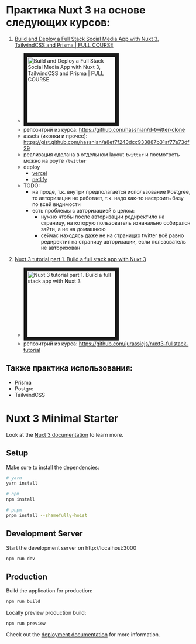 # Практика Nuxt 3 на основе следующих курсов:

 1. [Build and Deploy a Full Stack Social Media App with Nuxt 3, TailwindCSS and Prisma | FULL COURSE](https://www.youtube.com/watch?app=desktop&v=_cM4j9_LfQk&t=5518s)
    - <a href="http://www.youtube.com/watch?feature=player_embedded&v=_cM4j9_LfQk" target="_blank"><img src="http://img.youtube.com/vi/_cM4j9_LfQk/0.jpg" 
alt="Build and Deploy a Full Stack Social Media App with Nuxt 3, TailwindCSS and Prisma | FULL COURSE" width="240" height="180" border="10" /></a>
    - репозитрий из курса: https://github.com/hassnian/d-twitter-clone
    - assets (иконки и прочее): https://gist.github.com/hassnian/a8ef7f243dcc933887b31af77e73df29
    - реализация сделана в отдельном layout `twitter` и посмотреть можно на роуте `/twitter`
    - deploy
      - [vercel](https://foto-nuxt-3.vercel.app/twitter/auth)
      - [netlify](https://foto-nuxt-3.netlify.app/twitter/auth)
    - TODO:
      - на проде, т.к. внутри предполагается использование Postgree, то авторизация не работает, т.к. надо как-то настроить базу по всей видимости
      - есть проблемы с авторизацией в целом:
        - нужно чтобы после авторизации редиректило на страницу, на которую пользователь изначально собирался зайти, а не на домашнюю
        - сейчас находясь даже не на страницах twitter всё равно редиректит на страницу авторизации, если пользователь не авторизован
         

2. [Nuxt 3 tutorial part 1. Build a full stack app with Nuxt 3](https://youtu.be/A24aKCQ-rf4?si=rSxgfGMUT2BTJrWU)
    - <a href="http://www.youtube.com/watch?feature=player_embedded&v=A24aKCQ-rf4" target="_blank"><img src="http://img.youtube.com/vi/A24aKCQ-rf4/0.jpg" 
alt="Nuxt 3 tutorial part 1. Build a full stack app with Nuxt 3" width="240" height="180" border="10" /></a>
    - репозитрий из курса: https://github.com/jurassicjs/nuxt3-fullstack-tutorial

## Также практика использования:
 - Prisma
 - Postgre
 - TailwindCSS

# Nuxt 3 Minimal Starter

Look at the [Nuxt 3 documentation](https://nuxt.com/docs/getting-started/introduction) to learn more.

## Setup

Make sure to install the dependencies:

```bash
# yarn
yarn install

# npm
npm install

# pnpm
pnpm install --shamefully-hoist
```

## Development Server

Start the development server on http://localhost:3000

```bash
npm run dev
```

## Production

Build the application for production:

```bash
npm run build
```

Locally preview production build:

```bash
npm run preview
```

Check out the [deployment documentation](https://nuxt.com/docs/getting-started/deployment) for more information.
